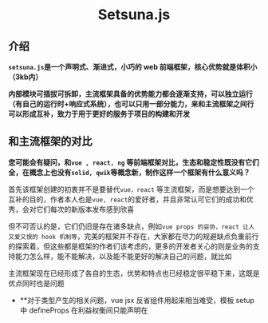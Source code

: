 <h1 align="center">Setsuna.js</h1>




## 介绍

**`setsuna.js`是一个声明式、渐进式，小巧的 web 前端框架，核心优势就是体积小（3kb内）**

**内部模块可插拔可拆卸，主流框架具备的优势能力都会逐渐支持，可以独立运行（有自己的运行时+响应式系统），也可以只用一部分能力，来和主流框架之间行可以形成互补，致力于用于更好的服务于项目的构建和开发**





## 和主流框架的对比

**您可能会有疑问，和`vue , react, ng` 等前端框架对比，生态和稳定性既没有它们全，在概念上也没有`solid, qwik`等概念新，制作这样一个框架有什么意义吗？**   

首先该框架创建的初衷并不是要替代`vue，react` 等主流框架，而是想要达到一个互补的目的，作者本人也是`vue, react`的爱好者，并且非常认可它们的成功和优秀，会对它们每次的新版本发布感到欣喜

但不可否认的是，它们仍旧是存在诸多缺点，例如`vue props 的妥协，react 让人又爱又恨的 hook 机制等`，完美的框架并不存在，大家都在尽力的规避缺点负重前行的探索着，但这些都是框架的作者们该考虑的，更多的开发者关心的则是业务的支持能力怎么样，能不能解决，以及能不能更好的解决自己的问题，就比如

主流框架现在已经形成了各自的生态，优势和特点也已经稳定很平稳下来，这既是优点同时也是问题

+ **对于类型产生的相关问题，vue jsx 反省组件用起来相当难受，模板 setup 中 defineProps 在利益权衡间只能声明在<script/>中，这是不利于复用的，而 react 的类型支持相当好，但是它的更新机制是诸多人受不了的 **

  `setsuna.js`会采用细颗粒度的更新 + jsx 来规避

+ **对于体积产生的相关问题，在跨系统的复用中，有种做法是把组件拆成各自独立的小项目，然后通过某种方式在给按照规则还原拼接回去，而由于这种做法脱离了主应用，我们没有办法提前知道哪些模块是能用到，哪些是没用到的，所以为了程序的正常运行会将所有模块一并打进主应用中，此时 tree shaking 则会失去效用**

  `setsuna.js`会采用插拔的方式来规避，只有一个核心库作为底层必要模块( 非常小，体积开销可以忽略不计 )，采用约定式来限制 api (只要满足您可以接入任意满足约定的模块，方便复用)，最终体积取决于用户自身的选择

+ **对于 webComponent 产生的相关问题，由于主框架都已经形成了稳定的生态链路，它们虽然能够支持 webComponent 但是却并不会对其过度支持，因为你一旦选择某一款框架，使用了框架那一套之后将没有必要再去使用 webComponent**

  `setsuna.js` 会尽可能的提供 `webComponent` 友好的使用方案，如果您有什么想法，也欢迎提供 pr

+ **对于体验相关的问题，这点可以是问题也可以不是问题，因为对于许多的架构师来说，越是成熟越是存在限制，做架构的往往会束手束脚，这也是作者知道的为什么会有很多，明明各种吐槽 react，而选择还往往是 react 的原因**

  `setsuna.js` 的理念就是基于一个 **必要的核心库** + 一个**约定式 API 规范**来作为创建 APP 的根基，并且也会尽量权衡对外暴露的接口，是否足够方便使用者来方便扩展

`setsuna.js`更多的是面向于对于使用现有框架，在某些问题上觉得接受不能的时候，提供的另一种选择，同时也希望在以后的发展过程中，能渐渐形成自己独树一帜的特点，也希望有同样愿望的小伙伴的意见、讨论和加入

目前框架仍处于发展的初期，后续各种新功能（去虚拟DOM，编译优化，SSR框架，BFF层框架，TS等等）都会逐渐开始考虑，陆续的进行支持，所以请给我们一点点的时间~





## 导航

+ <a href="#下载">下载</a>
+ <a href="#组件">组件</a>
+ <a href="#渲染API">渲染API</a>
+ hooks（用于**创建内部状态，以及绑定组件生命周期**的一系列方法的集合）
  + <a href="#useState">useState</a>
  + <a href="#useComputed">useComputed</a>
  + <a href="#useRef">useRef</a>
  + <a href="#useEffect">useEffect</a>
  + <a href="#useProvide & useContext">useProvide & useContext</a>
  + <a href="#useMount">useMount</a>
  + <a href="#useUpdate">useUpdate</a>
+ <a href="#调度API">调度API</a>
+ 特性组件
  + <a href="#Await">`<Await/>`</a>
  + <a href="#Teleport">`<Teleport/>`</a>
  + <a href="#Fragment">`<Fragment/>`</a>
+ <a href="#web component">web component</a>
+ <a href="#SSR">SSR</a>
+ <a href="https://github.com/usagisah/setsuna">周边设施库</a>
  + <a href="https://github.com/usagisah/setsuna/tree/main/docs/zh/@setsuna-observable">响应式约定实现 `@setsuna/observable`</a>
  + <a href="https://github.com/usagisah/setsuna/tree/main/docs/zh/@setsuna-router">路由 `@setsuna/router`</a>





## 下载

```bash
npm create setsuna
```

或者，你也可以下载 ***create-setsuna*** 到本地，通过命令行使用

```bash
# 第一步，下载
npm install create-setsuna -g

# 第二步，命令行敲击以下命令
create-setsuna
```





## 组件

```js
// App.jsx
import { render, useState } from "@setsuna/setsuna"

function App() {
  const [num, setNum] = useState(0)
  const add = () => setNum(num() + 1)
  
  return () => <>
    <h1>hello setsuna.js</h1>
  	<p>{ num() }</p>
    <button onClick={add}>++</button>
  </>
}

render( 
  <App/>, 
  document.querySelector("#app") 
)
```

+ 组件基于`jsx`（函数中返回 html 一样的东西）来创建

+ **声明一个组件的定义为，一个组件内部返回一个新的函数，这个新的函数需要返回 JSX**
+ 组件内部中的第一段函数，只会在创建期间调用一次，第二段函数会在每次刷新时重复执行







## 渲染API

`render( VNode, HTMLElement )`

+ `VNode` 也就是组件，可用通过以下两种方式创建 
  + `<App />`
  + `_jsx( ComponentFunction, {msg: "这是传给组件的参数"},  Children1, Children2 )`
+ `HTMLElement` 这是需要挂到的 DOM 节点







## useState

`useState` 用于创建状态，是创建一个状态最基本的单元

```javascript
import { useState } from "@setsuna/setsuna"
export function Comp() {
  const [num, setNum] = useState(0)
  const add = () => {
    setNum(num() + 1)
    /*
    	setNum(n => n + 1)
    */
  }
	
  const [num1, setNum1] = useState(() => 1)

  return () => <div>
    <p>{num()}</p>
    <button onClick={add}>++</button>
  </div>
}
```

+ `useState()` 接收一个参数作为初始值
+ 但如果初始参数是一个函数，则会自动执行函数，取返回值作为初始值
+ 使用后的返回值是一个数组
  + 第一个值是一个，调用后会返回内部最新值的函数
  + 第二值是修改器函数，修改器函数的参数会被作为内部最新的值，同时引发视图的更新。如果参数是函数，则会自动执行采用其返回值，该函数的参数是当前内部最新值



由于`useState()`的实现底层是满足，我们约定的响应式规范的，所以还能支持管道功能

```javascript
import { useState } from "@setsuna/setsuna"
export function Comp() {
	//第二个参数为一个数组，数组中的函数会被当做管道函数
  const [num, setNum] = useState(0, [
    v => v + 1
  ])
  const add = () => setNum(num() + 1)

  return () => <div>
    <p>{num()}</p>
    <button onClick={add}>++</button>
  </div>
}
```

这个例子中，每次点击后，事件会 +1，新的值在改变后会经过管道，最终采用的值将会是管道处理后的返回值

关于规范的具体内容可以查看我们的另一个库 <a href="">@setsuna/observable</a>





## useComputed

`useComputed`适用于作为派发状态，即当一个响应式的状态改变后，会触发自身的`getter`函数，然后计算最新的值

```javascript
import { useState, useComputed } from "@setsuna/setsuna"
export function Comp() {
  const [num, setNum] = useState(0)
  const add = () => setNum(num() + 1)
	
	const [num1] = useComputed([num], () => num() + 1)
  const [num2, setNum2] = useComputed([num], {
    get: () => num() + 1,
    set: (newValue) => num(newValue)
  })

  return () => <div>
    <p>{num()} -- {num1()} </p>
    <button onClick={add}>++</button>
  </div>
```

+ 创建期间有两个参数
  + 第一个参数是一个要观察的数组，可以接收多个响应式的值
  + 第二个参数有两种写法
    + 直接是函数的话，则为`getter`获取器函数
    + 如果是对象，则可以自定义`getter/setter 获取器/修改器`函数
+ 返回值和 `useState` 一致，但如果没有定义`setter`修改器，在修改时会报错





## useRef

`useRef` 是另一种形式的`useState`，唯一的区别在于，`useRef`的值被修改时，不会触发视图的更新

在获取 dom 节点时推荐使用使用

```javascript
import { useRef } from "@setsuna/setsuna"
export function Comp() {
  const [ref, setRef] = useRef(null)

  return () => <div ref={ref}></div>
```





## useEffect

用于监听响应式状态的改变

```javascript
import { useState, useEffect } from "@setsuna/setsuna"
export function Comp() {
  const [num, setNum] = useState(0)
  const add = () => {
    setNum(num() + 1)
  }
	
  useEffect([num], newValue => {
    console.log(newValue)
  })

  return () => <div>
    <p>{num()}</p>
    <button onClick={add}>++</button>
  </div>
}
```

参数分别为

+ 一个需要监听的响应式值组成的数组
+ 一个接收最新值的回调函数



## useProvide & useContext

用于**创建和消费，跨组件层级的响应式状态**

```javascript
import { useProvide, useContext } from "@setsuna/setsuna"
function App() {
  const [provide, setProvide] = useProvide("key", 0)
  const add = () => setProvide(provide() + 1)
  
  return <div>
 		<button onClick={add}>++</button>  
  	<hr />
    <Child1 />
  </div>
}

function Child1() {
  return () => <Child2 />
}

function Child2() {
  const ctx = useContext("key")
  return () => <div>ctx: {ctx()}</div>
}
```

`useProvide` 有两个参数，分别是

+ 唯一 key
+ 初始值

返回值和 `useState` 一致



`useContext` 有两个参数，分别是

+ 顶层`useProvide`提供的 key
+ 可选的默认值，如果在使用的过程中找不到顶层提供的值，则会采用默认值，如果该参数没有提供，默认是`undefined`

返回值是一个，永远返回当前上下文，使用 key 的最新值函数





## useMount

挂载相关的生命周期函数

```javascript
import { useMount } from "@setsuna/setsuna"

function Comp() {
	useMount(() => {
    console.log("第一段函数，在挂载到 DOM 后调用")
    
    return () => {
      console.log("第二段函数，在组件卸载后调用")
    }
  })
  return () => <div></div>
}
```

会发现并没有提供，挂载前，卸载前 这两个阶段的回调函数，这是有意为之

因为挂载前相当于，组件函数第一段执行期间

卸载前被用到的地方微乎其微，目前提供





## useUpdate

更新相关的生命周期函数

```javascript
import { useUpdate } from "@setsuna/setsuna"

function Comp() {
	useUpdate(() => {
    console.log("第一段函数，会在 `有效更新前` 调用 ")
    
    return () => {
      console.log("第二段函数，会在 `有效更新后 ` 调用")
    }
  })
  return () => <div></div>
}
```





## 调度 API

调度相关目前只有一个 `nextTick`函数，该函数不强制在组件的上下文期间调用，它会确保在组件更新完成后调用

可以认为这是一个能在组件外调用的 `useMount` 第一段函数

该函数接收一个回调函数

```javascript
import { nextTick } from "@setsuna/setsuna"

nextTick(() => {
  //do...
})
```





## Fragment

文档脆片，该组件在视图上不会渲染出实际的节点，用于解决组件必须被包裹在某个节点的问题

该组件会默认全局引入

```javascript
//import { Fragment } from "@setsuna/setsuna"

function Component() {
  //第一种方式
  return <>123</>
}

function Component() {
  //第二种方式
  return <Fragment>123</Fragment>
}
```





## Await

该组件为异步组件，该组件会扫描所有的**浅层节点（没有经过嵌套）**，如果存在`函数，Promise`则会执行他们并等待他们的完成

在等待过程中，会显示可选参数`fallback`参数的节点信息

该组件还有一个可选的active`参数，`active`接收一个函数，用于决定内部，是否应该重复执行内部所有的异步行为，默认为 `false`，即第一次执行完后，如果没有指定该参数，则后续永远都不会重新执行，同时也意味着，如果内部使用到了外部的响应式的值的话，此时不会进行更新

```javascript
export function Comp() {
  const [num, setNum] = useState(0)
  const add = () => {
    setNum(num() + 1)
  }


  return () => <div>
    <p>{num()}</p>
    <button onClick={add}>++</button>

    <Await active={() => num() % 2 === 0} fallback={<h1>占位节点</h1>}>
      { Promise.resolve(1) }
      { () => Promise.resolve(2) }
    </Await>
  </div>
}
```

该组件为其他框架中的`<Suspense/>`的下位替代品

在结合实际业务的运用场景，以`<Suspense/>`的创建初衷来说，现阶段用起来作者觉得并不是十分满意，但不能保证以后会有更加的使用场景，所以以`Await`为关键字作为同功能替代





## Teleport

传送门组件，可以将子节点挂载到指定的 DOM 节点上，对于`<Tost/>`这种弹窗组件会很好用

```javascript
import { Teleport } from "@setsuna/setsuna"

export function Comp() {
  const [num, setNum] = useState(0)
  const add = () => {
    setNum(num() + 1)
  }


  return () => <div>
    <p>{num()}</p>
    <button onClick={add}>++</button>
    { num % 2 === 0 ? <Teleport to="body">{num()}</Teleport> : null }
  </div>
}
```





## web component

`setsuna.js`支持把自己的运行时系统嵌到`web component`中使用，这也是最为广泛的用法

```javascript
import { defineElement } from "@setsuna/setsuna"
defineElement('custom-component', attrs => {
  const [num1, setNum1] = useState(0)
  const add = () => setNum1(num1() + 1)

  return () => (
    <div>web component</div>
  )
})

function App() {
  return () => <div> <custom-component/> </div>
}
```

上边的使用方式会定义一个全局的自定义标签，然后直接使用即可

同时还支持以下的做法，即把声明的内容作为一个组件来使用，行为同组件一致

```javascript
import { defineElement } from "@setsuna/setsuna"
const cusElement = defineElement('custom-component', attrs => {
  const [num1, setNum1] = useState(0)
  const add = () => setNum1(num1() + 1)

  return () => (
    <div>web component</div>
  )
})
const CustomComponent = cusElement.wrapper()

function App() {
  return () => <div> <CustomComponent/> </div>
}
```





## SSR

`renderToString`

```javascript
import { hydrate, renderToString } from "@setsuna/setsuna"

function App() {
  return () => <div>
  	hello component  
  </div>
}

//server
const generator = renderToString()
generator.subscribe(html => {
  console.log( html )//字符串化的值
})
generator.next(<App />)


//client
hydrate(html)
```

`renderToStream`还在实验阶段，不稳定

